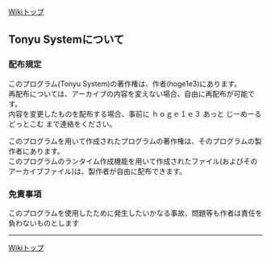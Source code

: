 [Wikiトップ](./)

## Tonyu Systemについて

### 配布規定
このプログラム(Tonyu System)の著作権は、作者(hoge1e3)にあります。  
再配布については、アーカイブの内容を変えない場合、自由に再配布が可能です。  
内容を変更したものを配布する場合、事前に ｈｏｇｅ１ｅ３ あっと じーめーるどっとこむ まで連絡をください。

このプログラムを用いて作成されたプログラムの著作権は、そのプログラムの製作者にあります。  
このプログラムのランタイム作成機能を用いて作成されたファイル(およびそのアーカイブファイル)は、製作者が自由に配布できます。

### 免責事項
このプログラムを使用したために発生したいかなる事故、問題等も作者は責任を負わないものとします

***

[Wikiトップ](./)


